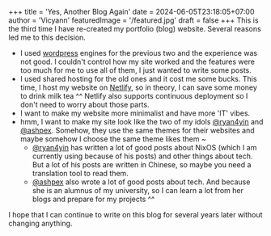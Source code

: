 +++
title = 'Yes, Another Blog Again'
date = 2024-06-05T23:18:05+07:00
author = 'Vicyann'
featuredImage = '/featured.jpg'
draft = false
+++
This is the third time I have re-created my portfolio (blog) website. Several reasons led me to this decision.

- I used [wordpress](https://wordpress.org/) engines for the previous two and the experience was not good. I couldn't control how my site worked and the features were too much for me to use all of them, I just wanted to write some posts.   
- I used shared hosting for the old ones and it cost me some bucks. This time, I host my website on [Netlify](https://www.netlify.com/), so in theory, I can save some money to drink milk tea ^^ Netlify also supports continuous deployment so I don't need to worry about those parts.
- I want to make my website more minimalist and have more 'IT' vibes.
- hmm, I want to make my site look like the two of my idols [@ryan4yin](https://thiscute.world/en/) and [@ashpex](https://ashpex.eu.org/). Somehow, they use the same themes for their websites and maybe somehow I choose the same theme likes them ~
    - [@ryan4yin](https://thiscute.world/en/) has written a lot of good posts about NixOS (which I am currently using because of his posts) and other things about tech. But a lot of his posts are written in Chinese, so maybe you need a translation tool to read them.
    - [@ashpex](https://ashpex.eu.org/) also wrote a lot of good posts about tech. And because she is an alumnus of my university, so I can learn a lot from her blogs and prepare for my projects ^^

I hope that I can continue to write on this blog for several years later without changing anything.
